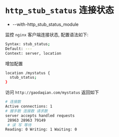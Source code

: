 # `http_stub_status` 连接状态

- --with-http_stub_status_module

监控 `nginx` 客户端连接状态, 配置语法如下:

```bash
Syntax: stub_status;
Default: ---
Context: server, location
```

增加配置

```bash
location /mystatus {
  stub_status;
}
```

访问 `http://gaodaqian.com/mystatus` 返回如下

```bash
# 连接数
Active connections: 1
# 握手数 连接数 请求数
server accepts handled requests
 28963 28963 79149
 # 读 写 等待
Reading: 0 Writing: 1 Waiting: 0
```
